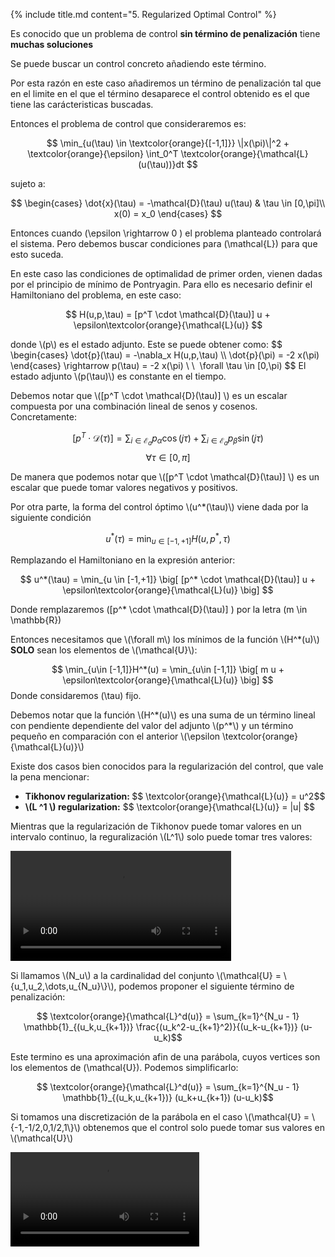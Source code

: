 <section>

{% include title.md content="5. Regularized Optimal Control" %}
<!--  -->
<!--  -->
<section>
    <p>
        Es conocido que un problema de control <b>sin término de penalización</b> tiene <b>muchas soluciones</b>
    </p>
    <p>
        Se puede buscar un control concreto añadiendo este término.
    </p>
    <p>
        Por esta razón en este caso añadiremos un término de penalización tal que en el limite en el que el término desaparece el control obtenido es el que tiene las carácteristicas buscadas.
    </p>
</section>
<!--  -->
<!--  -->
<section>
<p>Entonces el problema de control que consideraremos es: 

$$ \min_{u(\tau) \in \textcolor{orange}{[-1,1]}} \|x(\pi)\|^2 + \textcolor{orange}{\epsilon} \int_0^T \textcolor{orange}{\mathcal{L}(u(\tau))}dt $$

</p>
<p>sujeto a:

$$
\begin{cases}
        \dot{x}(\tau) = -\mathcal{D}(\tau) u(\tau) & \tau \in [0,\pi]\\
        x(0) = x_0
\end{cases}
$$

Entonces cuando \(\epsilon \rightarrow 0 \) el problema planteado controlará el sistema. Pero debemos buscar condiciones para \(\mathcal{L}\) para que esto suceda.
</p>
</section>
<!--  -->
<!--  -->
<section>
<p>En este caso las condiciones de optimalidad de primer orden, vienen dadas por el principio de mínimo de Pontryagin. Para ello es necesario definir el Hamiltoniano del problema, en este caso:

$$
    H(u,p,\tau) = [p^T \cdot \mathcal{D}(\tau)] u + \epsilon\textcolor{orange}{\mathcal{L}(u)}
$$
</p>
<p>donde \(p\) es el estado adjunto. Este se puede obtener como: 
   $$
     \begin{cases}
        \dot{p}(\tau) = -\nabla_x H(u,p,\tau) \\
        \dot{p}(\pi)  = -2 x(\pi)
    \end{cases} \rightarrow
    p(\tau) = -2 x(\pi) \ \  \forall \tau \in [0,\pi)
$$
El estado adjunto \(p(\tau)\) es constante en el tiempo.
</p>
</section>
<!--  -->
<!--  -->
<section>
<p>Debemos notar que \([p^T \cdot \mathcal{D}(\tau)] \) es un escalar compuesta por una combinación lineal de senos y cosenos. Concretamente:
    
$$ [p^T \cdot \mathcal{D}(\tau)]  = \sum_{i \in \mathcal{E}_a} p_{\alpha}\cos(j\tau) +  \sum_{i \in \mathcal{E}_a} p_{\beta}\sin(j\tau) $$
$$ \forall \tau \in [0,\pi]$$
</p>
<p>De manera que podemos notar que \([p^T \cdot \mathcal{D}(\tau)] \)  es un escalar que puede tomar valores negativos y positivos.</p>
</section>
<!--  -->
<!--  -->
<section>
<p>
Por otra parte, la forma del control óptimo \(u^*(\tau)\) viene dada por la siguiente condición 

$$
u^*(\tau) = \min_{u \in [-1,+1]} H(u,p^*,\tau)
$$

Remplazando el Hamiltoniano en la expresión anterior:

$$
u^*(\tau) = \min_{u \in [-1,+1]} \big[ [p^* \cdot \mathcal{D}(\tau)] u + \epsilon\textcolor{orange}{\mathcal{L}(u)} \big]
$$

Donde remplazaremos  \([p^* \cdot \mathcal{D}(\tau)] \) por la letra \(m \in \mathbb{R}\) 
</p>
</section>
<!--  -->
<!--  -->
<section>
<p>Entonces necesitamos que \(\forall m\) los mínimos de la función \(H^*(u)\) <b >SOLO</b> sean los elementos de \(\mathcal{U}\):

$$ 
\min_{u\in [-1,1]}H^*(u) = \min_{u\in [-1,1]} \big[ m u + \epsilon\textcolor{orange}{\mathcal{L}(u)} \big]
$$
Donde considaremos \(\tau\) fijo.
</p>
</section>
<!--  -->
<!--  -->
<section>
<p>Debemos notar que la función \(H^*(u)\) es una suma de un término lineal con pendiente dependiente del  valor del adjunto \(p^*\) y un término pequeño en comparación con el anterior \(\epsilon \textcolor{orange}{\mathcal{L}(u)}\)</p>
<p>Existe dos casos bien conocidos para la regularización del control, que vale la pena mencionar:</p>
<p><ul>
    <li><b>Tikhonov regularization: </b>
    $$ \textcolor{orange}{\mathcal{L}(u)} =  u^2$$
    </li>
    <li><b>\(L ^1 \) regularization:</b>
    $$ \textcolor{orange}{\mathcal{L}(u)} =  |u| $$
    </li>
</ul>
</p>
</section>
<!--  -->
<section>
<p>Mientras que la regularización de Tikhonov puede tomar valores en un intervalo continuo, la reguralización \(L^1\) solo puede tomar tres valores:</p>
    <video width="70%" controls src="{{site.url}}{{site.baseurl}}/videos/beha-L1-L2.mp4"></video>
     
</section>
<!--  -->
<section>
<p>Si llamamos \(N_u\) a la cardinalidad del conjunto \(\mathcal{U} = \{u_1,u_2,\dots,u_{N_u}\}\), podemos proponer el siguiente término de penalización:

$$ \textcolor{orange}{\mathcal{L}^d(u)} = \sum_{k=1}^{N_u - 1} \mathbb{1}_{(u_k,u_{k+1})} \frac{(u_k^2-u_{k+1}^2)}{(u_k-u_{k+1})} (u-u_k)$$

Este termino es una aproximación afin de una parábola, cuyos vertices son los elementos de \(\mathcal{U}\). Podemos simplificarlo:

$$ \textcolor{orange}{\mathcal{L}^d(u)} = \sum_{k=1}^{N_u - 1} 
\mathbb{1}_{(u_k,u_{k+1})} (u_k+u_{k+1}) (u-u_k)$$

</p>

</section>
<section>
<p>Si tomamos una discretización de la parábola en el caso \(\mathcal{U} = \{-1,-1/2,0,1/2,1\}\) obtenemos que el control solo puede tomar sus valores en \(\mathcal{U}\)</p>
    <video width="60%" controls src="{{site.url}}{{site.baseurl}}/videos/beha-L1-L2-Lp.mp4"></video>
</section>
<!--  --> 

</section>


